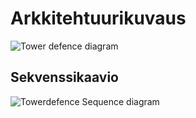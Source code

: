 # Arkkitehtuurikuvaus
![Tower defence diagram](https://user-images.githubusercontent.com/75444708/163033329-04a8490b-79b4-487c-9865-beae8cf1d038.png)




## Sekvenssikaavio
![Towerdefence Sequence diagram](https://user-images.githubusercontent.com/75444708/165374527-74f39abb-1440-4c1d-b06f-2e07f6d1dd32.png)
